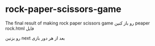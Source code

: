 # rock-paper-scissors-game
The final result of making rock paper scissors game
  رو باز کنین peaper rock.html فایل 
  
 رو بزنین  next بعد از هر دور بازی  
